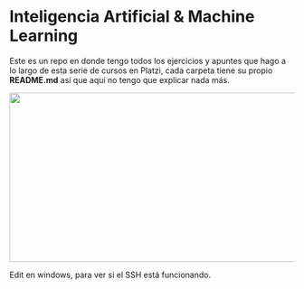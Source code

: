# Inteligencia Artificial & Machine Learning
Este es un repo en donde tengo todos los ejercicios y apuntes que hago a lo largo de esta serie de cursos en Platzi, cada carpeta tiene su propio **README.md** así que aqui no tengo que explicar nada más.
<p align="center">
  <img src="https://live.staticflickr.com/65535/49941719687_076b8edd4d_c.jpg" width="600" height="300" >
</p>

Edit en windows, para ver si el SSH está funcionando.

